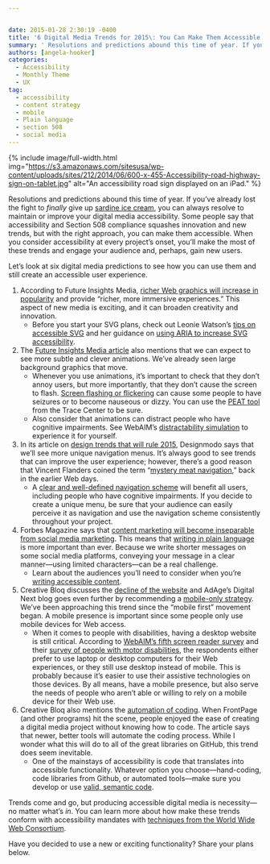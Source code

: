 ```yaml
---


date: 2015-01-28 2:30:19 -0400
title: '6 Digital Media Trends for 2015\: You Can Make Them Accessible!'
summary: ' Resolutions and predictions abound this time of year. If you&rsquo;ve already lost the fight to finally give up sardine ice cream, you can always resolve to maintain or improve your digital media accessibility. Some people say that accessibility and Section 508 compliance squashes innovation'
authors: [angela-hooker]
categories:
  - Accessibility
  - Monthly Theme
  - UX
tag:
  - accessibility
  - content strategy
  - mobile
  - Plain language
  - section 508
  - social media
---
```



{% include image/full-width.html img="https://s3.amazonaws.com/sitesusa/wp-content/uploads/sites/212/2014/06/600-x-455-Accessibility-road-highway-sign-on-tablet.jpg" alt="An accessibility road sign displayed on an iPad." %}

Resolutions and predictions abound this time of year. If you’ve already lost the fight to _finally_ give up [sardine ice cream](http://www.debic.com/en/bakery/blog/sardine-ice-cream), you can always resolve to maintain or improve your digital media accessibility. Some people say that accessibility and Section 508 compliance squashes innovation and new trends, but with the right approach, you can make them accessible. When you consider accessibility at every project’s onset, you’ll make the most of these trends and engage your audience and, perhaps, gain new users.

Let’s look at six digital media predictions to see how you can use them and still create an accessible user experience.

  1. According to Future Insights Media, [richer Web graphics will increase in popularity](http://www.futureinsights.com/home/web-design-trends-in-2015.html) and provide “richer, more immersive experiences.” This aspect of new media is exciting, and it can broaden creativity and innovation. 
      * Before you start your SVG plans, check out Leonie Watson’s [tips on accessible SVG](http://www.sitepoint.com/tips-accessible-svg/) and her guidance on [using ARIA to increase SVG accessibility](http://www.paciellogroup.com/blog/2013/12/using-aria-enhance-svg-accessibility/).
  2. The [Future Insights Media article](http://www.futureinsights.com/home/web-design-trends-in-2015.html) also mentions that we can expect to see more subtle and clever animations. We’ve already seen large background graphics that move. 
      * Whenever you use animations, it’s important to check that they don’t annoy users, but more importantly, that they don’t cause the screen to flash. [Screen flashing or flickering](http://www.w3.org/TR/UNDERSTANDING-WCAG20/seizure-does-not-violate.html) can cause some people to have seizures or to become nauseous or dizzy. You can use the [PEAT tool](http://trace.wisc.edu/peat/) from the Trace Center to be sure.
      * Also consider that animations can distract people who have cognitive impairments. See WebAIM’s [distractability simulation](http://webaim.org/simulations/distractability) to experience it for yourself.
  3. In its article on [design trends that will rule 2015](http://designmodo.com/web-design-trends-2015/), Designmodo says that we’ll see more unique navigation menus. It’s always good to see trends that can improve the user experience; however, there’s a good reason that Vincent Flanders coined the term “[mystery meat navigation](http://www.webpagesthatsuck.com/mysterymeatnavigation.html),” back in the earlier Web days. 
      * A [clear and well-defined navigation scheme](http://www.w3.org/TR/UNDERSTANDING-WCAG20/consistent-behavior-consistent-locations.html) will benefit all users, including people who have cognitive impairments. If you decide to create a unique menu, be sure that your audience can easily perceive it as navigation and use the navigation scheme consistently throughout your project.
  4. Forbes Magazine says that [content marketing will become inseparable from social media marketing](http://www.forbes.com/sites/jaysondemers/2014/12/01/the-top-7-content-marketing-trends-that-will-dominate-2015/). This means that [writing in plain language](https://www.WHATEVER/2014/04/16/how-to-tell-your-agencys-story-plainly/) is more important than ever. Because we write shorter messages on some social media platforms, conveying your message in a clear manner—using limited characters—can be a real challenge. 
      * Learn about the audiences you’ll need to consider when you’re [writing accessible content](http://www.slideshare.net/AccessForAll/make-it-plain-accessbility-and-usability-through-plain-language).
  5. Creative Bloq discusses the [decline of the website](http://www.creativebloq.com/web-design/trends-2015-101413303) and AdAge’s Digital Next blog goes even further by recommending a [mobile-only strategy](http://adage.com/article/digitalnext/time-a-mobile-digital-strategy/296727/). We’ve been approaching this trend since the &#8220;mobile first&#8221; movement began. A mobile presence is important since some people only use mobile devices for Web access. 
      * When it comes to people with disabilities, having a desktop website is still critical. According to [WebAIM’s fifth screen reader survey](http://webaim.org/projects/screenreadersurvey5/#mobiledesktopusage) and their [survey of people with motor disabilities](http://webaim.org/projects/motordisabilitysurvey/#mobile), the respondents either prefer to use laptop or desktop computers for their Web experiences, or they still use desktop instead of mobile. This is probably because it’s easier to use their assistive technologies on those devices. By all means, have a mobile presence, but also serve the needs of people who aren’t able or willing to rely on a mobile device for their Web use.
  6. Creative Bloq also mentions the [automation of coding](http://www.creativebloq.com/web-design/trends-2015-101413303). When FrontPage (and other programs) hit the scene, people enjoyed the ease of creating a digital media project without knowing how to code. The article says that newer, better tools will automate the coding process. While I wonder what this will do to all of the great libraries on GitHub, this trend does seem inevitable. 
      * One of the mainstays of accessibility is code that translates into accessible functionality. Whatever option you choose—hand-coding, code libraries from Github, or automated tools—make sure you develop or use [valid, semantic code](http://www.w3.org/TR/WCAG20-TECHS/H75.html).

Trends come and go, but producing accessible digital media is necessity—no matter what’s _in_. You can learn more about how make these trends conform with accessibility mandates with [techniques from the World Wide Web Consortium](http://www.w3.org/TR/WCAG20-TECHS/intro.html).

Have you decided to use a new or exciting functionality? Share your plans below.